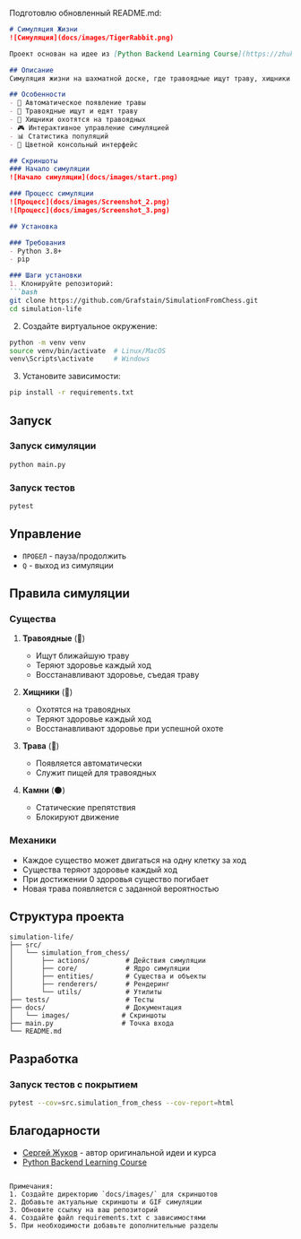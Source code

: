 Подготовлю обновленный README.md:

```markdown
# Симуляция Жизни
![Симуляция](docs/images/TigerRabbit.png)

Проект основан на идее из [Python Backend Learning Course](https://zhukovsd.github.io/python-backend-learning-course/projects/simulation/) от Сергея Жукова.

## Описание
Симуляция жизни на шахматной доске, где травоядные ищут траву, хищники охотятся на травоядных, а все существа борются за выживание.

## Особенности
- 🌿 Автоматическое появление травы
- 🐇 Травоядные ищут и едят траву
- 🐅 Хищники охотятся на травоядных
- 🎮 Интерактивное управление симуляцией
- 📊 Статистика популяций
- 🎨 Цветной консольный интерфейс

## Скриншоты
### Начало симуляции
![Начало симуляции](docs/images/start.png)

### Процесс симуляции
![Процесс](docs/images/Screenshot_2.png)
![Процесс](docs/images/Screenshot_3.png)

## Установка

### Требования
- Python 3.8+
- pip

### Шаги установки
1. Клонируйте репозиторий:
```bash
git clone https://github.com/Grafstain/SimulationFromChess.git
cd simulation-life
```

2. Создайте виртуальное окружение:
```bash
python -m venv venv
source venv/bin/activate  # Linux/MacOS
venv\Scripts\activate     # Windows
```

3. Установите зависимости:
```bash
pip install -r requirements.txt
```

## Запуск

### Запуск симуляции
```bash
python main.py
```

### Запуск тестов
```bash
pytest
```

## Управление
- `ПРОБЕЛ` - пауза/продолжить
- `Q` - выход из симуляции

## Правила симуляции

### Существа
1. **Травоядные** (🐇)
   - Ищут ближайшую траву
   - Теряют здоровье каждый ход
   - Восстанавливают здоровье, съедая траву

2. **Хищники** (🐅)
   - Охотятся на травоядных
   - Теряют здоровье каждый ход
   - Восстанавливают здоровье при успешной охоте

3. **Трава** (🌿)
   - Появляется автоматически
   - Служит пищей для травоядных

4. **Камни** (🌑)
   - Статические препятствия
   - Блокируют движение

### Механики
- Каждое существо может двигаться на одну клетку за ход
- Существа теряют здоровье каждый ход
- При достижении 0 здоровья существо погибает
- Новая трава появляется с заданной вероятностью

## Структура проекта
```
simulation-life/
├── src/
│   └── simulation_from_chess/
│       ├── actions/         # Действия симуляции
│       ├── core/            # Ядро симуляции
│       ├── entities/        # Существа и объекты
│       ├── renderers/       # Рендеринг
│       └── utils/           # Утилиты
├── tests/                   # Тесты
├── docs/                    # Документация
│   └── images/             # Скриншоты
├── main.py                 # Точка входа
└── README.md
```

## Разработка

### Запуск тестов с покрытием
```bash
pytest --cov=src.simulation_from_chess --cov-report=html
```

## Благодарности
- [Сергей Жуков](https://github.com/zhukovsd) - автор оригинальной идеи и курса
- [Python Backend Learning Course](https://zhukovsd.github.io/python-backend-learning-course/)
```

Примечания:
1. Создайте директорию `docs/images/` для скриншотов
2. Добавьте актуальные скриншоты и GIF симуляции
3. Обновите ссылку на ваш репозиторий
4. Создайте файл requirements.txt с зависимостями
5. При необходимости добавьте дополнительные разделы
